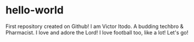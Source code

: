 # hello-world
First repository created on Github!
I am Victor Itodo. A budding techbro & Pharmacist. I love and adore the Lord! I love football too, like a lot! Let's go! 
